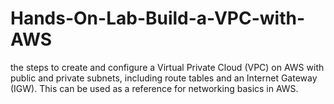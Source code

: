 # Hands-On-Lab-Build-a-VPC-with-AWS
the steps to create and configure a Virtual Private Cloud (VPC) on AWS with public and private subnets, including route tables and an Internet Gateway (IGW). This can be used as a reference for networking basics in AWS.
